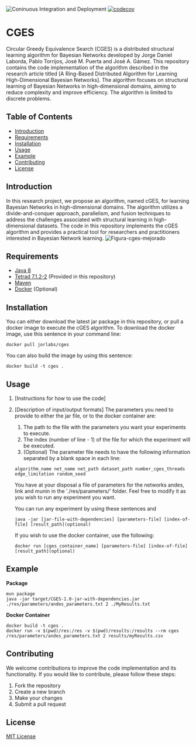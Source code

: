 ![Coninuous Integration and Deployment](https://github.com/JLaborda/cges/actions/workflows/CI-CD-pipeline.yml/badge.svg)
[![codecov](https://codecov.io/gh/JLaborda/cges/branch/main/graph/badge.svg?token=C9GeO49RsE)](https://codecov.io/gh/JLaborda/cges)

# CGES
Circular Greedy Equivalence Search (CGES) is a distributed structural learning algorithm for Bayesian Networks developed by Jorge Daniel Laborda, Pablo Torrijos, José M. Puerta and José A. Gámez.
This repository contains the code implementation of the algorithm described in the research article titled [A Ring-Based Distributed Algorithm for
Learning High-Dimensional Bayesian Networks]. The algorithm focuses on structural learning of Bayesian Networks in high-dimensional domains, aiming to reduce complexity and improve efficiency. The algorithm is limited to discrete problems.

## Table of Contents
- [Introduction](#introduction)
- [Requirements](#requirements)
- [Installation](#installation)
- [Usage](#usage)
- [Example](#example)
- [Contributing](#contributing)
- [License](#license)

## Introduction
In this research project, we propose an algorithm, named cGES, for learning Bayesian Networks in high-dimensional domains. The algorithm utilizes a divide-and-conquer approach, parallelism, and fusion techniques to address the challenges associated with structural learning in high-dimensional datasets. The code in this repository implements the cGES algorithm and provides a practical tool for researchers and practitioners interested in Bayesian Network learning.
![Figura-cges-mejorado](https://github.com/JLaborda/cges/assets/15078416/5c16635d-3ef2-4f46-bb87-4c6863f24cc6)

## Requirements
- [Java 8](https://www.oracle.com/java/technologies/java8.html)
- [Tetrad 7.1.2-2](https://github.com/cmu-phil/tetrad) (Provided in this repository)
- [Maven](https://maven.apache.org/)
- [Docker](https://www.docker.com/) (Optional)

## Installation
You can either download the latest jar package in this repository, or pull a docker image to execute the cGES algorithm.
To download the docker image, use this sentence in your command line: 
```
docker pull jorlabs/cges
```
You can also build the image by using this sentence:
```
docker build -t cges .
```

## Usage
1. [Instructions for how to use the code]
2. [Description of input/output formats]
The parameters you need to provide to either the jar file, or to the docker container are: 
   1. The path to the file with the parameters you want your experiments to execute.
   2. The index (number of line - 1) of the file for which the experiment will be executed.
   3. (Optional) 
   The parameter file needs to have the following information separated by a blank space in each line:

   ```
   algorithm_name net_name net_path dataset_path number_cges_threads edge_limitation random_seed 
   ```
   You have at your disposal a file of parameters for the networks andes, link and munin in the './res/parameters/' folder. Feel free to modify it as you wish to run any experiment you want.

   You can run any experiment by using these sentences and
   ```
   java -jar [jar-file-with-dependencies] [parameters-file] [index-of-file] [result_path](optional)
   ```
   If you wish to use the docker container, use the following:
   ```
   docker run [cges_container_name] [parameters-file] [index-of-file] [result_path](optional)
   ```

## Example
**Package**
   ```
   mvn package
   java -jar target/CGES-1.0-jar-with-dependencies.jar ./res/parameters/andes_parameters.txt 2 ./MyResults.txt
   ```
**Docker Container**
   ```
   docker build -t cges .
   docker run -v $(pwd)/res:/res -v $(pwd)/results:/results --rm cges /res/parameters/andes_parameters.txt 2 results/myResults.csv
   ```

## Contributing
We welcome contributions to improve the code implementation and its functionality. If you would like to contribute, please follow these steps:
1. Fork the repository
2. Create a new branch
3. Make your changes
4. Submit a pull request

## License
[MIT License](https://opensource.org/license/mit/)

